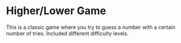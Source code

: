 # Higher/Lower Game
This is a classic game where you try to guess a number with a certain number of tries. Included different difficulty levels.
